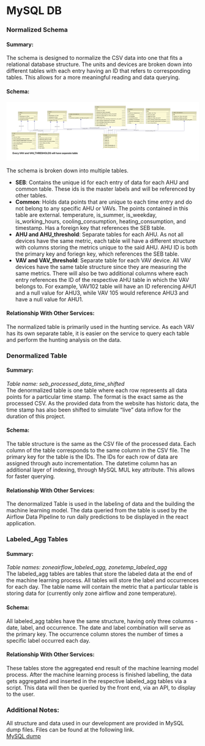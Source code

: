 # MySQL DB

### Normalized Schema
#### Summary:
The schema is designed to normalize the CSV data into one that fits a relational database structure. The units and devices are broken down into different tables with each entry having an ID that refers to corresponding tables. This allows for a more meaningful reading and data querying.
#### Schema:  

![](normalized-db-schema.png)

The schema is broken down into multiple tables. 
- **SEB**: Contains the unique id for each entry of data for each AHU and common table. These ids is the master labels and will be referenced by other tables.   
- **Common**: Holds data points that are unique to each time entry and do not belong to any specific AHU or VAVs. The points contained in this table are external.  temperature, is_summer, is_weekday, is_working_hours, cooling_consumption, heating_consumption, and timestamp. Has a foreign key that references the SEB table. 
- **AHU and  AHU_threshold**: Separate tables for each AHU. As not all devices have the same metric, each table will have a different structure with columns storing the metrics unique to the said AHU. AHU ID is both the primary key and foriegn key, which references the SEB table.  
- **VAV and VAV_threshold**: Separate table for each VAV device. All VAV devices have the same table structure since they are measuring the same metrics. There will also be two additional columns where each entry references the ID of the respective AHU table in which the VAV belongs to. For example, VAV102 table will have an ID referencing AHU1 and a null value for AHU3, while VAV 105 would reference AHU3 and have a null value for AHU1.  
#### Relationship With Other Services:
The normalized table is primarily used in the hunting service. As each VAV has its own separate table, it is easier on the service to query each table and perform the hunting analysis on the data.  

### Denormalized Table
#### Summary:
*Table name: seb_processed_data_time_shifted*\
The denormalized table is one table where each row represents all data points for a particular time stamp. The format is the exact same as the processed CSV. As the provided data from the website has historic data, the time stamp has also been shifted to simulate “live” data inflow for the duration of this project. 
#### Schema:
The table structure is the same as the CSV file of the processed data. Each column of the table corresponds to the same column in the CSV file. The primary key for the table is the IDs. The IDs for each row of data are assigned through auto incrementation. The datetime column has an additional layer of indexing, through MySQL MUL key attribute. This allows for faster querying.
#### Relationship With Other Services:
The denormalized Table is used in the labeling of data and the building the machine learning model. The data queried from the table is used by the Airflow Data Pipeline to run daily predictions to be displayed in the react application.

### Labeled_Agg Tables
#### Summary:
*Table names: zoneairflow_labeled_agg,  zonetemp_labeled_agg*\
The labeled_agg tables are tables that store the labeled data at the end of the machine learning process. All tables will store the label and occurrences for each day. The table name will contain the metric that a particular table is storing data for (currently only zone airflow and zone temperature). 
#### Schema:
All labeled_agg tables have the same structure, having only three columns - date, label, and occurrence. The date and label combination will serve as the primary key. The occurrence column stores the number of times a specific label occurred each day. 
#### Relationship With Other Services:
These tables store the aggregated end result of the machine learning model process. After the machine learning process is finished labelling, the data gets aggregated and inserted in the respective labeled_agg tables via a script. This data will then be queried by the front end, via an API, to display to the user.


### Additional Notes:
All structure and data used in our development are provided in MySQL dump files. Files can be found at the following link.  
[MySQL dump](https://drive.google.com/drive/folders/1e_78x72e4su9_SzRKDIC_h6mcZRT8K-C)

